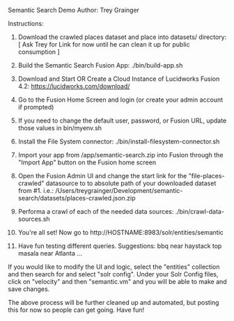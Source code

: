 Semantic Search Demo
Author: Trey Grainger

Instructions:
1) Download the crawled places dataset and place into datasets/ directory:
[ Ask Trey for Link for now until he can clean it up for public consumption ]

2) Build the Semantic Search Fusion App:
./bin/build-app.sh

3) Download and Start OR Create a Cloud Instance of Lucidworks Fusion 4.2:
https://lucidworks.com/download/

4) Go to the Fusion Home Screen and login (or create your admin account if prompted)

5) If you need to change the default user, password, or Fusion URL, update those values in bin/myenv.sh

6) Install the File System connector:
./bin/install-filesystem-connector.sh

7) Import your app from /app/semantic-search.zip into Fusion through the "Import App" button on the Fusion home screen

8) Open the Fusion Admin UI and change the start link for the "file-places-crawled" datasource to to absolute path of your downloaded dataset from #1. i.e.:
/Users/treygrainger/Development/semantic-search/datasets/places-crawled.json.zip

9) Performa a crawl of each of the needed data sources:
./bin/crawl-data-sources.sh

10) You're all set! Now go to http://HOSTNAME:8983/solr/entities/semantic

10) Have fun testing different queries. Suggestions:
bbq near haystack
top masala near Atlanta
...

If you would like to modify the UI and logic, select the "entities" collection and then search for and select "solr config". Under your Solr Config files, click on "velocity" and then "semantic.vm" and you will be able to make and save changes.

The above process will be further cleaned up and automated, but posting this for now so people can get going. Have fun!
